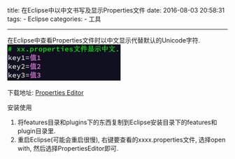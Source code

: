 title: 在Eclipse中以中文书写及显示Properties文件
date: 2016-08-03 20:58:31
tags: 
	- Eclipse
categories: 
	- 工具

---



在Eclipse中查看Properties文件时以中文显示代替默认的Unicode字符.
![1.jpg](/images/2018-05-29-173621.png)

下载地址: [Properties Editor](http://p7ivlhq87.bkt.clouddn.com/properties%20editor.rar)


安装使用
1. 将features目录和plugins下的东西复制到Eclipse安装目录下的features和plugin目录里.
2. 重启Eclipse(可能会重启很慢), 右键要查看的xxxx.properties文件, 选择open with, 然后选择PropertiesEditor即可.






 